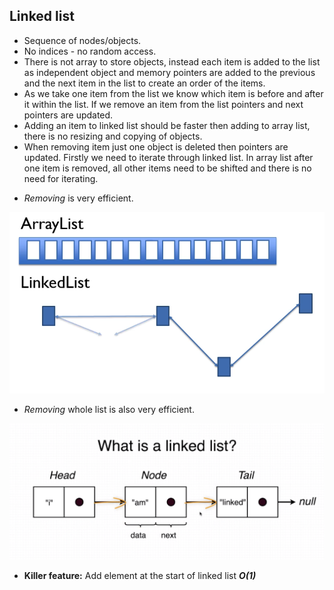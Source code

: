 ## Linked list

* Sequence of nodes/objects.
* No indices - no random access.
* There is not array to store objects, instead each item is added to the 
list as independent object and memory pointers are added to the previous
and the next item in the list to create an order of the items.
* As we take one item from the list we know which item is before and after
it within the list. If we remove an item from the list pointers and next
pointers are updated.
* Adding an item to linked list should be faster then adding to array 
list, there is no resizing and copying of objects.
* When removing item just one object is deleted then pointers are 
updated. Firstly we need to iterate through linked list. In array list 
after one item is removed, all other items need to be shifted and there 
is no need for iterating.

- *Removing* is very efficient.

![linked list](../images/linked-list-removing-item.png)

- *Removing* whole list is also very efficient.

![linked list](../images/linked-list-nodes.png)

- **Killer feature:** Add element at the start of linked list ***O(1)***
